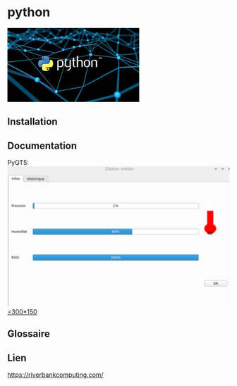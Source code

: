 # python
[![python_logo](./img/logo.jfif)](https://www.python.org/)


   
Installation
------------



Documentation
-------------

PyQT5:
[![PyQT5_IHM](./img/PyQT5.png)=300*150](https://www.python.org/)





Glossaire
---------


Lien
---------
https://riverbankcomputing.com/
